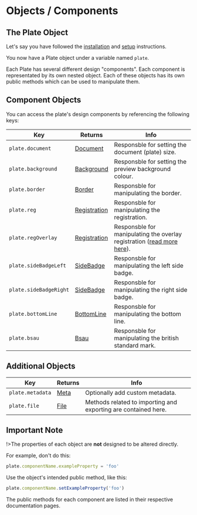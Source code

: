 # Objects / Components

## The Plate Object

Let's say you have followed the [installation](installation.md) and [setup](setup.md) instructions.

You now have a Plate object under a variable named `plate`.

Each Plate has several different design "components". Each component is representated by its own nested object. Each of these objects has its own public methods which can be used to manipulate them.

## Component Objects

You can access the plate's design components by referencing the following keys:

| Key | Returns | Info |
| --- | --- | --- |
| `plate.document` | [Document](components/document.md) | Responsble for setting the document (plate) size. |
| `plate.background` | [Background](components/background.md) | Responsble for setting the preview background colour. |
| `plate.border` | [Border](components/border.md) | Responsble for manipulating the border. |
| `plate.reg` | [Registration](components/registration.md) | Responsble for manipulating the registration. |
| `plate.regOverlay` | [Registration](components/registration.md) | Responsble for manipulating the overlay registration ([read more here](#)). |
| `plate.sideBadgeLeft` | [SideBadge](components/side-badge.md) | Responsble for manipulating the left side badge. |
| `plate.sideBadgeRight` | [SideBadge](components/side-badge.md) | Responsble for manipulating the right side badge. |
| `plate.bottomLine` | [BottomLine](components/bottom-line.md) | Responsble for manipulating the bottom line. |
| `plate.bsau` | [Bsau](components/bsau.md) | Responsble for manipulating the british standard mark. |

## Additional Objects

| Key | Returns | Info |
| --- | --- | --- |
| `plate.metadata` | [Meta](additional/meta.md) | Optionally add custom metadata. |
| `plate.file` | [File](additional/file.md) | Methods related to importing and exporting are contained here. |

## Important Note

!>The properties of each object are **not** designed to be altered directly.

For example, don't do this:

```javascript
plate.componentName.exampleProperty = 'foo'
```

Use the object's intended public method, like this:

```javascript
plate.componentName.setExampleProperty('foo')
```

The public methods for each component are listed in their respective documentation pages.